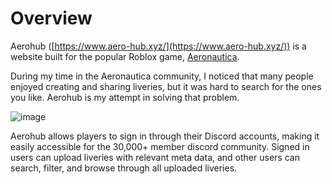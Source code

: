 # Overview
Aerohub ([https://www.aero-hub.xyz/](https://www.aero-hub.xyz/)) is a website built for the popular Roblox game, [Aeronautica](https://www.roblox.com/games/6647962258/Aeronautica).

During my time in the Aeronautica community, I noticed that many people enjoyed creating and sharing liveries, but it was hard to search for the ones you like.
Aerohub is my attempt in solving that problem.

![image](https://github.com/user-attachments/assets/f505de9e-6767-41e2-9a07-81fcdfce6c13)

Aerohub allows players to sign in through their Discord accounts, making it easily accessible for the 30,000+ member discord community.
Signed in users can upload liveries with relevant meta data, and other users can search, filter, and browse through all uploaded liveries.
